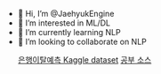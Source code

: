 - 👋 Hi, I’m @JaehyukEngine
- 👀 I’m interested in ML/DL
- 🌱 I’m currently learning NLP
- 💞️ I’m looking to collaborate on NLP
  <!---
- 📫 How to reach me ...
- 😄 Pronouns: ...
- ⚡ Fun fact: ...  --->

<!---
JaehyukEngine/JaehyukEngine is a ✨ special ✨ repository because its `README.md` (this file) appears on your GitHub profile.
You can click the Preview link to take a look at your changes.
--->

[은행이탈예측 Kaggle dataset](https://github.com/SKNETWORKS-FAMILY-AICAMP/SKN07-2nd-1Team)
[공부 소스](https://github.com/JaehyukEngine/myselftrain)
